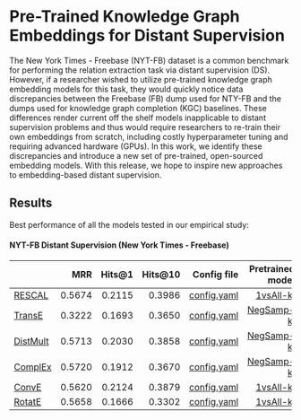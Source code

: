 # Pre-Trained Knowledge Graph Embeddings for Distant Supervision

The New York Times - Freebase (NYT-FB) dataset is a common benchmark for performing the relation extraction task via distant supervision (DS).
However, if a researcher wished to utilize pre-trained knowledge graph embedding models for this task, they would quickly notice data discrepancies between the Freebase (FB) dump used for NTY-FB and the dumps used for knowledge graph completion (KGC) baselines.
These differences render current off the shelf models inapplicable to distant supervision problems and thus would require researchers to re-train their own embeddings from scratch, including costly hyperparameter tuning and requiring advanced hardware (GPUs).
In this work, we identify these discrepancies and introduce a new set of pre-trained, open-sourced embedding models.
With this release, we hope to inspire new approaches to embedding-based distant supervision.

## Results

Best performance of all the models tested in our empirical study:

#### NYT-FB Distant Supervision (New York Times - Freebase)

|                                                                                                       |    MRR | Hits@1 | Hits@10 |                                                                      Config file |                                                                                                                                                                                                                                                                                                                                                                                                                                                                                                              Pretrained model |
|-------------------------------------------------------------------------------------------------------|-------:|-------:|--------:|---------------------------------------------------------------------------------:|------------------------------------------------------------------------------------------------------------------------------------------------------------------------------------------------------------------------------------------------------------------------------------------------------------------------------------------------------------------------------------------------------------------------------------------------------------------------------------------------------------------------------:|
| [RESCAL](http://www.icml-2011.org/papers/438_icmlpaper.pdf)                                           | 0.5674 | 0.2115 |  0.3986 |   [config.yaml](https://storage.cloud.google.com/nytfb_embeddings/rescal.config) |                                                                                                                                                                                                                                                                                                                                                                                                                                           [1vsAll-kl](https://storage.cloud.google.com/nytfb_embeddings/rescal_best_nytfb.pt) |
| [TransE](https://papers.nips.cc/paper/5071-translating-embeddings-for-modeling-multi-relational-data) | 0.3222 | 0.1693 |  0.3650 |   [config.yaml](https://storage.cloud.google.com/nytfb_embeddings/transe.config) |                                                                                                                                                                                                                                                                                                                                                                                                                                          [NegSamp-kl](https://storage.cloud.google.com/nytfb_embeddings/transe_best_nytfb.pt) |
| [DistMult](https://www.microsoft.com/en-us/research/wp-content/uploads/2016/02/ICLR2015_updated.pdf)  | 0.5713 | 0.2030 |  0.3858 | [config.yaml](https://storage.cloud.google.com/nytfb_embeddings/distmult.config) |                                                                                                                                                                                                                                                                                                                                                                                                                                        [NegSamp-kl](https://storage.cloud.google.com/nytfb_embeddings/distmult_best_nytfb.pt) |
| [ComplEx](http://proceedings.mlr.press/v48/trouillon16.pdf)                                           | 0.5720 | 0.1912 |  0.3670 |  [config.yaml](https://storage.cloud.google.com/nytfb_embeddings/complex.config) |                                                                                                                                                                                                                                                                                                                                                                                                                                         [NegSamp-kl](https://storage.cloud.google.com/nytfb_embeddings/complex_best_nytfb.pt) |
| [ConvE](https://arxiv.org/abs/1707.01476)                                                             | 0.5620 | 0.2124 |  0.3879 |    [config.yaml](https://storage.cloud.google.com/nytfb_embeddings/conve.config) |                                                                                                                                                                                                                                                                                                                                                                                                                                            [1vsAll-kl](https://storage.cloud.google.com/nytfb_embeddings/conve_best_nytfb.pt) |
| [RotatE](https://openreview.net/pdf?id=HkgEQnRqYQ)                                                    | 0.5658 | 0.1666 |  0.3302 |   [config.yaml](https://storage.cloud.google.com/nytfb_embeddings/rotate.config) |                                                                                                                                                                                                                                                                                                                                                                                                                                           [1vsAll-kl](https://storage.cloud.google.com/nytfb_embeddings/rotate_best_nytfb.pt) |


